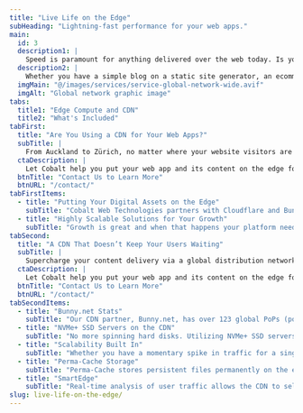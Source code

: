 ```yaml
---
title: "Live Life on the Edge"
subHeading: "Lightning-fast performance for your web apps."
main:
  id: 3
  description1: |
    Speed is paramount for anything delivered over the web today. Is your website stuck in 1996 on a 56K modem? Your end users don't have time to wait on a slow website to load. This could mean lost sales and poor user experience.
  description2: |
    Whether you have a simple blog on a static site generator, an ecommerce store with over 100,000 items, or media-rich site with large images and videos, you need performance and speed built into your web platform.
  imgMain: "@/images/services/service-global-network-wide.avif"
  imgAlt: "Global network graphic image"
tabs:
  title1: "Edge Compute and CDN"
  title2: "What's Included"
tabFirst:
  title: "Are You Using a CDN for Your Web Apps?"
  subTitle: |
    From Auckland to Zürich, no matter where your website visitors are located on the whole planet, they will reach the nearest PoP (point of presence) server. This can significantly speed up the delivery of digital assets and save considerably on bandwidth charges. A CDN can deliver a blazingly fast website experience for your end users.
  ctaDescription: |
    Let Cobalt help you put your web app and its content on the edge for lightning-fast performance. Get in touch with us today.
  btnTitle: "Contact Us to Learn More"
  btnURL: "/contact/"
tabFirstItems:
  - title: "Putting Your Digital Assets on the Edge"
    subTitle: "Cobalt Web Technologies partners with Cloudflare and Bunny.net CDN to provide the ultimate performance boost to your web apps. Your content is sped up with a next-generation CDN, Edge Storage, and Optimization Services. By placing all of your digital assets from your website such as images, videos, JavaScript files, CSS files, etc. to the CDN edge, they can be served to the end user much quicker. Lower latency means a faster webpage load on their visit and the added benefit of cost savings on bandwidth usage."
  - title: "Highly Scalable Solutions for Your Growth"
    subTitle: "Growth is great and when that happens your platform needs to be able to handle that growth. You don't want a nightmare when your infrastructure buckles under the traffic load and your web app goes down. We have the services to deliver the scaled-up growth requirements of your web app and its users. From the cloud server your app is hosted on to the CDN that is used to deliver the content, we can customize your needs to meet your traffic requirements."
tabSecond:
  title: "A CDN That Doesn’t Keep Your Users Waiting"
  subTitle: |
    Supercharge your content delivery via a global distribution network with unparalleled speed, security, and stability. Deliver exceptional performance. For every request. Every time.
  ctaDescription: |
    Let Cobalt help you put your web app and its content on the edge for lightning-fast performance. Get in touch with us today.
  btnTitle: "Contact Us to Learn More"
  btnURL: "/contact/"
tabSecondItems:
  - title: "Bunny.net Stats"
    subTitle: "Our CDN partner, Bunny.net, has over 123 global PoPs (points of presence), 150 Tbps+ network capacity, and 24ms average global latency."
  - title: "NVMe+ SSD Servers on the CDN"
    subTitle: "No more spinning hard disks. Utilizing NVMe+ SSD servers that further reduce latency means faster delivery of digital assets."
  - title: "Scalability Built In"
    subTitle: "Whether you have a momentary spike in traffic for a single event or ever increasing work load due to growing numbers, the CDN is capable of scaling and handling any traffic load."
  - title: "Perma-Cache Storage"
    subTitle: "Perma-Cache stores persistent files permanently on the edge so when a user makes a new request on the edge those files are delivered first without having to make redundant requests back to the origin server, saving time and money on bandwidth charges."
  - title: "SmartEdge"
    subTitle: "Real-time analysis of user traffic allows the CDN to select the most optimal PoP to deliver assets. This maximizes performance and further reduces latency."
slug: live-life-on-the-edge/
---
```

